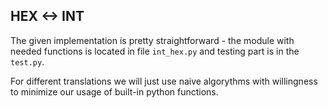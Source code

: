 ## HEX <-> INT

The given implementation is pretty straightforward - the module with needed functions is located in file ``int_hex.py`` and testing part is in the ``test.py``.

For different translations we will just use naive algorythms with willingness to minimize our usage of built-in python functions.

